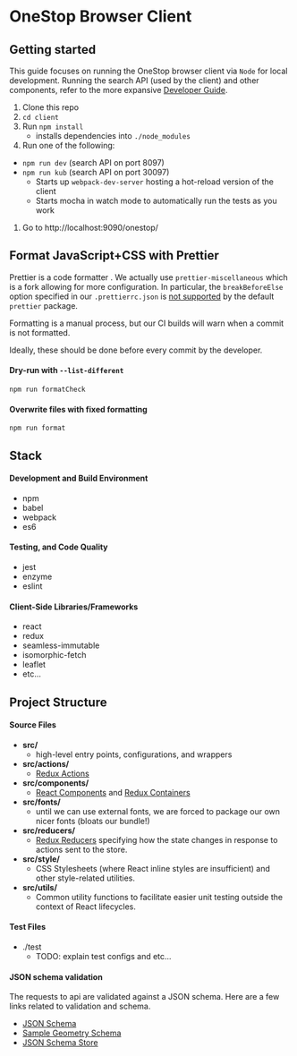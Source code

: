 OneStop Browser Client
===

## Getting started
This guide focuses on running the OneStop browser client via `Node` for local development. Running the search API (used by the client) and other components, refer to the more expansive [Developer Guide](../docs).

1. Clone this repo
1. `cd client`
1. Run `npm install`
    - installs dependencies into `./node_modules`
1. Run one of the following:
  - `npm run dev` (search API on port 8097)
  - `npm run kub` (search API on port 30097)
    - Starts up `webpack-dev-server` hosting a hot-reload version of the client
    - Starts mocha in watch mode to automatically run the tests as you work
1. Go to http://localhost:9090/onestop/

## Format JavaScript+CSS with Prettier

Prettier is a code formatter . We actually use `prettier-miscellaneous` which is a fork allowing for more configuration. In particular, the `breakBeforeElse` option specified in our `.prettierrc.json` is [not supported](https://github.com/prettier/prettier/issues/840) by the default `prettier` package.

Formatting is a manual process, but our CI builds will warn when a commit is not formatted.

Ideally, these should be done before every commit by the developer.

#### Dry-run with `--list-different`
`npm run formatCheck`

#### Overwrite files with fixed formatting
`npm run format`

## Stack
#### Development and Build Environment
  - npm
  - babel
  - webpack
  - es6 
  
#### Testing, and Code Quality
  - jest
  - enzyme
  - eslint
  
#### Client-Side Libraries/Frameworks
  - react
  - redux
  - seamless-immutable
  - isomorphic-fetch
  - leaflet
  - etc...

## Project Structure

#### Source Files

- **src/**
    - high-level entry points, configurations, and wrappers
- **src/actions/**
    - [Redux Actions](https://redux.js.org/basics/actions)
- **src/components/**
    - [React Components](https://reactjs.org/docs/react-component.html) and [Redux Containers](https://redux.js.org/basics/usage-with-react)
- **src/fonts/**
    - until we can use external fonts, we are forced to package our own nicer fonts (bloats our bundle!)
- **src/reducers/**
    - [Redux Reducers](https://redux.js.org/basics/reducers) specifying how the state changes in response to actions sent to the store.
- **src/style/**
    - CSS Stylesheets (where React inline styles are insufficient) and other style-related utilities.
- **src/utils/** 
    - Common utility functions to facilitate easier unit testing outside the context of React lifecycles.

#### Test Files
- ./test
    - TODO: explain test configs and etc...

#### JSON schema validation
The requests to api are validated against a JSON schema.
Here are a few links related to validation and schema.
- [JSON Schema](http://json-schema.org/)
- [Sample Geometry Schema](https://github.com/fge/sample-json-schemas/blob/master/geojson/geometry.json)
- [JSON Schema Store](http://json.schemastore.org)

